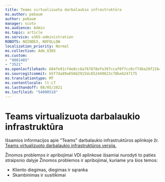 ```yaml
---
title: Teams virtualizuota darbalaukio infrastruktūra
ms.author: pebaum
author: pebaum
manager: scotv
ms.audience: Admin
ms.topic: article
ms.service: o365-administration
ROBOTS: NOINDEX, NOFOLLOW
localization_priority: Normal
ms.collection: Adm_O365
ms.custom:
- "9001485"
- "3521"
ms.openlocfilehash: 684fe91cf4e8cc6a767878efe397ccaf0f7cc0cf74ba29f21b40d77c18a028f7
ms.sourcegitcommit: b5f7da89a650d2915dc652449623c78be6247175
ms.translationtype: MT
ms.contentlocale: lt-LT
ms.lasthandoff: 08/05/2021
ms.locfileid: "54008518"
---
```

# <a name="teams-for-virtualized-desktop-infrastructure"></a>Teams virtualizuota darbalaukio infrastruktūra

Išsamios informacijos apie "Teams" darbalaukio infrastruktūros aplinkoje žr. [Teams virtualizuoto darbalaukio infrastruktūros versija.](https://docs.microsoft.com/microsoftteams/teams-for-vdi)

Žinomos problemos ir apribojimai VDI aplinkose [](https://docs.microsoft.com/microsoftteams/teams-for-vdi#known-issues-and-limitations) išsamiai nurodyti to paties straipsnio dalyje Žinomos problemos ir apribojimai, kuriame yra šios temos:
 - Kliento diegimas, diegimas ir sąranka
 - Skambinimas ir susitikimai